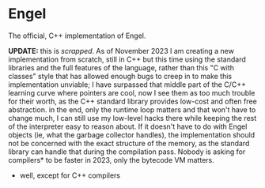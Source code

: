 # Engel
The official, C++ implementation of Engel.


**UPDATE:** this is _scrapped_. As of November 2023 I am creating a new implementation from scratch, still in C++ but this time using the standard libraries and the full features of the language, rather than this "C with classes" style that has allowed enough bugs to creep in to make this implementation unviable; I have surpassed that middle part of the C/C++ learning curve where pointers are cool, now I see them as too much trouble for their worth, as the C++ standard library provides low-cost and often free abstraction. in the end, only the runtime loop matters and that won't have to change much, I can still use my low-level hacks there while keeping the rest of the interpreter easy to reason about. If it doesn't have to do with Engel objects (ie, what the garbage collector handles), the implementation should not be concerned with the exact structure of the memory, as the standard library can handle that during the compilation pass. Nobody is asking for compilers* to be faster in 2023, only the bytecode VM matters.



* well, except for C++ compilers
